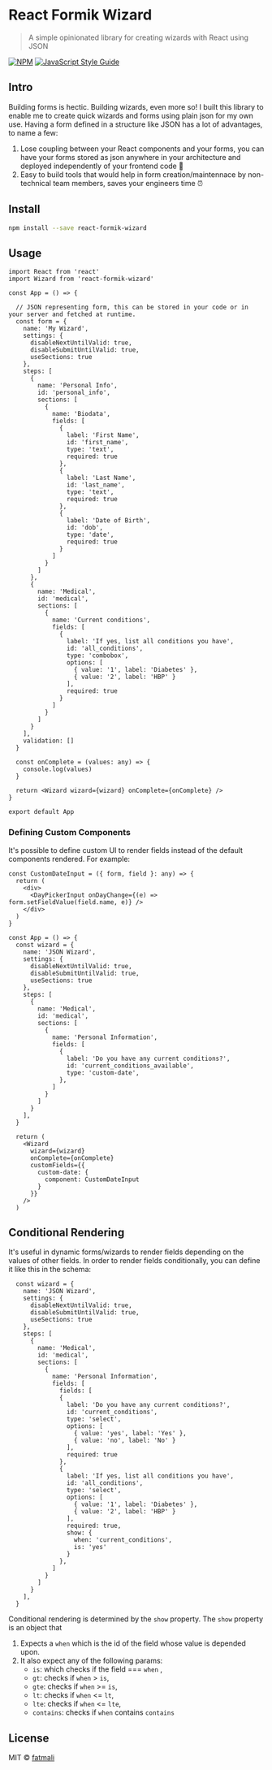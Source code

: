 # React Formik Wizard

> A simple opinionated library for creating wizards with React using JSON

[![NPM](https://img.shields.io/npm/v/react-formik-wizard.svg)](https://www.npmjs.com/package/react-formik-wizard) [![JavaScript Style Guide](https://img.shields.io/badge/code_style-standard-brightgreen.svg)](https://standardjs.com)

## Intro

Building forms is hectic. Building wizards, even more so! I built this library to enable me to create quick wizards and forms using plain json for my own use. Having a form defined in a structure like JSON has a lot of advantages, to name a few:

1. Lose coupling between your React components and your forms, you can have your forms stored as json anywhere in your architecture and deployed independently of your frontend code 🚀 
2. Easy to build tools that would help in form creation/maintennace by non-technical team members, saves your engineers time ⏰ 

## Install

```bash
npm install --save react-formik-wizard
```

## Usage

```tsx
import React from 'react'
import Wizard from 'react-formik-wizard'

const App = () => {

  // JSON representing form, this can be stored in your code or in your server and fetched at runtime.
  const form = {
    name: 'My Wizard',
    settings: {
      disableNextUntilValid: true,
      disableSubmitUntilValid: true,
      useSections: true
    },
    steps: [
      {
        name: 'Personal Info',
        id: 'personal_info',
        sections: [
          {
            name: 'Biodata',
            fields: [
              {
                label: 'First Name',
                id: 'first_name',
                type: 'text',
                required: true
              },
              {
                label: 'Last Name',
                id: 'last_name',
                type: 'text',
                required: true
              },
              {
                label: 'Date of Birth',
                id: 'dob',
                type: 'date',
                required: true
              }
            ]
          }
        ]
      },
      {
        name: 'Medical',
        id: 'medical',
        sections: [
          {
            name: 'Current conditions',
            fields: [
              {
                label: 'If yes, list all conditions you have',
                id: 'all_conditions',
                type: 'combobox',
                options: [
                  { value: '1', label: 'Diabetes' },
                  { value: '2', label: 'HBP' }
                ],
                required: true
              }
            ]
          }
        ]
      }
    ],
    validation: []
  }

  const onComplete = (values: any) => {
    console.log(values)
  }

  return <Wizard wizard={wizard} onComplete={onComplete} />
}

export default App
```

### Defining Custom Components

It's possible to define custom UI to render fields instead of the default components rendered. For example: 

```tsx
const CustomDateInput = ({ form, field }: any) => {
  return (
    <div>
      <DayPickerInput onDayChange={(e) => form.setFieldValue(field.name, e)} />
    </div>
  )
}

const App = () => {
  const wizard = {
    name: 'JSON Wizard',
    settings: {
      disableNextUntilValid: true,
      disableSubmitUntilValid: true,
      useSections: true
    },
    steps: [
      {
        name: 'Medical',
        id: 'medical',
        sections: [
          {
            name: 'Personal Information',
            fields: [
              {
                label: 'Do you have any current conditions?',
                id: 'current_conditions_available',
                type: 'custom-date',
              },
            ]
          }
        ]
      }
    ],
  }

  return (
    <Wizard
      wizard={wizard}
      onComplete={onComplete}
      customFields={{
        custom-date: {
          component: CustomDateInput
        }
      }}
    />
  )
```

## Conditional Rendering

It's useful in dynamic forms/wizards to render fields depending on the values of other fields. In order to render fields conditionally, you can define it like this in the schema: 

```tsx
  const wizard = {
    name: 'JSON Wizard',
    settings: {
      disableNextUntilValid: true,
      disableSubmitUntilValid: true,
      useSections: true
    },
    steps: [
      {
        name: 'Medical',
        id: 'medical',
        sections: [
          {
            name: 'Personal Information',
            fields: [
              fields: [
              {
                label: 'Do you have any current conditions?',
                id: 'current_conditions',
                type: 'select',
                options: [
                  { value: 'yes', label: 'Yes' },
                  { value: 'no', label: 'No' }
                ],
                required: true
              },
              {
                label: 'If yes, list all conditions you have',
                id: 'all_conditions',
                type: 'select',
                options: [
                  { value: '1', label: 'Diabetes' },
                  { value: '2', label: 'HBP' }
                ],
                required: true,
                show: {
                  when: 'current_conditions',
                  is: 'yes'
                }
              },
            ]
          }
        ]
      }
    ],
  }
```
Conditional rendering is determined by the `show` property. The `show` property is an object that 
1. Expects a `when` which is the id of the field whose value is depended upon. 
2. It also expect any of the following params: 
      - `is`: which checks if the field ===  `when` , 
      - `gt`: checks if `when` > `is`, 
      - `gte`: checks if `when` >= `is`, 
      - `lt`: checks if `when` <= `lt`, 
      - `lte`: checks if `when` <= `lte`, 
      - `contains`: checks if `when` contains `contains`

## License

MIT © [fatmali](https://github.com/fatmali)
